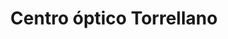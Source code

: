 ---
title: "Centro óptico Torrellano"
url: /torrellano/centro-optico-torrellano-2/
shop: Hörgeräte
---